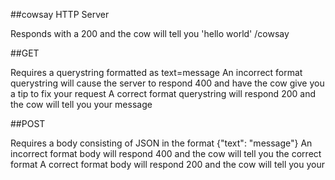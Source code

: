 ##cowsay HTTP Server

Responds with a 200 and the cow will tell you 'hello world'
/cowsay

##GET

Requires a querystring formatted as text=message
An incorrect format querystring will cause the server to respond 400 and have the cow give you a tip to fix your request
A correct format querystring will respond 200 and the cow will tell you your message

##POST

Requires a body consisting of JSON in the format {"text": "message"}
An incorrect format body will respond 400 and the cow will tell you the correct format
A correct format body will respond 200 and the cow will tell you your
